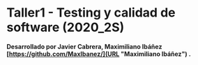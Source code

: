 # Taller1 - Testing y calidad de software (2020_2S)
**Desarrollado por Javier Cabrera, Maximiliano Ibáñez [https://github.com/MaxIbanez/](URL "Maximiliano Ibáñez") .**
